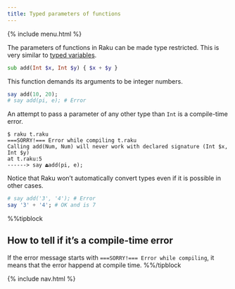 ```yaml
---
title: Typed parameters of functions
---
```


{% include menu.html %}

The parameters of functions in Raku can be made type restricted. This is very similar to [typed variables](/raku-course/essentials/typed-variables/type-constraints/).

```raku
sub add(Int $x, Int $y) { $x + $y }
```

This function demands its arguments to be integer numbers.

```raku
say add(10, 20);
# say add(pi, e); # Error
```

An attempt to pass a parameter of any other type than `Int` is a compile-time error.

```
$ raku t.raku
===SORRY!=== Error while compiling t.raku
Calling add(Num, Num) will never work with declared signature (Int $x, Int $y)
at t.raku:5
------> say ⏏add(pi, e);
```

Notice that Raku won’t automatically convert types even if it is possible in other cases.

```raku
# say add('3', '4'); # Error
say '3' + '4'; # OK and is 7
```

%%tipblock
## How to tell if it’s a compile-time error
If the error message starts with `===SORRY!=== Error while compiling`, it means that the error happend at compile time.
%%/tipblock

{% include nav.html %}
